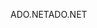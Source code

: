 <span data-ttu-id="45b9a-101">ADO.NET</span><span class="sxs-lookup"><span data-stu-id="45b9a-101">ADO.NET</span></span>